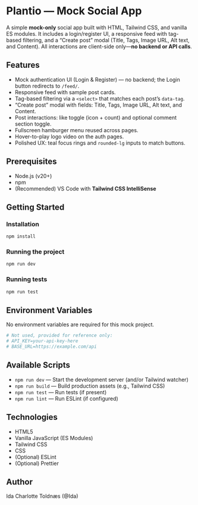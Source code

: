 # Plantio — Mock Social App

A simple **mock-only** social app built with HTML, Tailwind CSS, and vanilla ES modules. It includes a login/register UI, a responsive feed with tag-based filtering, and a “Create post” modal (Title, Tags, Image URL, Alt text, and Content). All interactions are client-side only—**no backend or API calls**.

## Features

- Mock authentication UI (Login & Register) — no backend; the Login button redirects to `/feed/`.
- Responsive feed with sample post cards.
- Tag-based filtering via a `<select>` that matches each post’s `data-tag`.
- “Create post” modal with fields: Title, Tags, Image URL, Alt text, and Content.
- Post interactions: like toggle (icon + count) and optional comment section toggle.
- Fullscreen hamburger menu reused across pages.
- Hover-to-play logo video on the auth pages.
- Polished UX: teal focus rings and `rounded-lg` inputs to match buttons.

## Prerequisites

- Node.js (v20+)
- npm
- (Recommended) VS Code with **Tailwind CSS IntelliSense**

## Getting Started

### Installation

```bash
npm install

```

### Running the project

```bash
npm run dev
```


### Running tests

```bash
npm run test
```

## Environment Variables

No environment variables are required for this mock project.

```bash
# Not used, provided for reference only:
# API_KEY=your-api-key-here
# BASE_URL=https://example.com/api
```

## Available Scripts

- `npm run dev` — Start the development server (and/or Tailwind watcher)
- `npm run build` — Build production assets (e.g., Tailwind CSS)
- `npm run test` — Run tests (if present)
- `npm run lint` — Run ESLint (if configured)




## Technologies

- HTML5
- Vanilla JavaScript (ES Modules)
- Tailwind CSS
- CSS
- (Optional) ESLint
- (Optional) Prettier

## Author

Ida Charlotte Toldnæs (@Ida)
